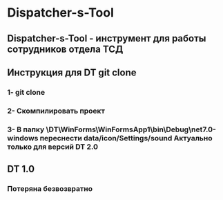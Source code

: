 # Dispatcher-s-Tool 
## Dispatcher-s-Tool - инструмент для работы сотрудников отдела ТСД

## Инструкция для DT git clone 
### 1- git clone 
### 2- Скомпилировать проект 
### 3- В папку \DT\WinForms\WinFormsApp1\bin\Debug\net7.0-windows переснести data/icon/Settings/sound Актуально только для версий DT 2.0

## DT 1.0 
### Потеряна безвозвратно